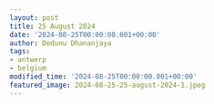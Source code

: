```yaml
---
layout: post
title: 25 August 2024
date: '2024-08-25T00:00:00.001+00:00'
author: Dedunu Dhananjaya
tags:
- antwerp
- belgium
modified_time: '2024-08-25T00:00:00.001+00:00'
featured_image: 2024-08-25-25-august-2024-1.jpeg
---
```

